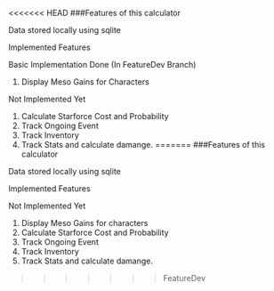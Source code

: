 <<<<<<< HEAD
###Features of this calculator

Data stored locally using sqlite

Implemented Features

Basic Implementation Done (In FeatureDev Branch)
1. Display Meso Gains for Characters

Not Implemented Yet
1. Calculate Starforce Cost and Probability
2. Track Ongoing Event
3. Track Inventory
4. Track Stats and calculate damange. 
=======
###Features of this calculator

Data stored locally using sqlite

Implemented Features

Not Implemented Yet
1. Display Meso Gains for characters
2. Calculate Starforce Cost and Probability
3. Track Ongoing Event
4. Track Inventory
5. Track Stats and calculate damange. 
>>>>>>> FeatureDev
